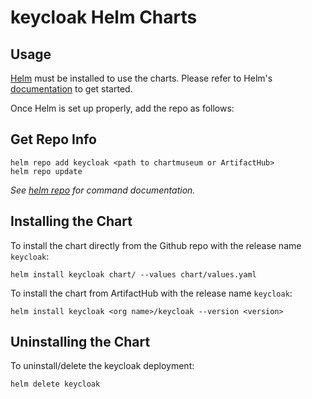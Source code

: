 # keycloak Helm Charts

## Usage

[Helm](https://helm.sh) must be installed to use the charts.
Please refer to Helm's [documentation](https://helm.sh/docs/) to get started.

Once Helm is set up properly, add the repo as follows:

## Get Repo Info

```console
helm repo add keycloak <path to chartmuseum or ArtifactHub>
helm repo update
```

_See [helm repo](https://helm.sh/docs/helm/helm_repo/) for command documentation._

## Installing the Chart

To install the chart directly from the Github repo with the release name `keycloak`:

```console
helm install keycloak chart/ --values chart/values.yaml
```

To install the chart from ArtifactHub with the release name `keycloak`:

```console
helm install keycloak <org name>/keycloak --version <version> 
```

## Uninstalling the Chart

To uninstall/delete the keycloak deployment:

```console
helm delete keycloak
```
